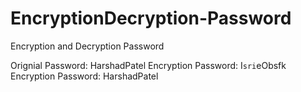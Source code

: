 # EncryptionDecryption-Password
Encryption and Decryption Password


Orignial Password: HarshadPatel
Encryption Password: I`sri`eObsfk
Encryption Password: HarshadPatel
